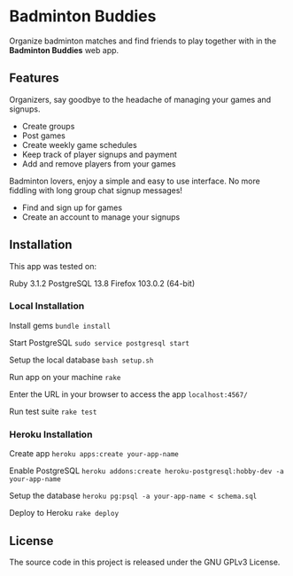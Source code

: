 # Badminton Buddies
Organize badminton matches and find friends to play together with in the **Badminton Buddies** web app.

## Features
Organizers, say goodbye to the headache of managing your games and signups.
- Create groups
- Post games
- Create weekly game schedules
- Keep track of player signups and payment
- Add and remove players from your games

Badminton lovers, enjoy a simple and easy to use interface. No more fiddling with long group chat signup messages!
- Find and sign up for games
- Create an account to manage your signups

## Installation
This app was tested on:

Ruby 3.1.2
PostgreSQL 13.8
Firefox 103.0.2 (64-bit)

### Local Installation
Install gems
`bundle install`

Start PostgreSQL
`sudo service postgresql start`

Setup the local database
`bash setup.sh`

Run app on your machine
`rake`

Enter the URL in your browser to access the app
`localhost:4567/`

Run test suite
`rake test`

### Heroku Installation
Create app
`heroku apps:create your-app-name`

Enable PostgreSQL
`heroku addons:create heroku-postgresql:hobby-dev -a your-app-name`

Setup the database
`heroku pg:psql -a your-app-name < schema.sql`

Deploy to Heroku
`rake deploy`

## License
The source code in this project is released under the GNU GPLv3 License.
